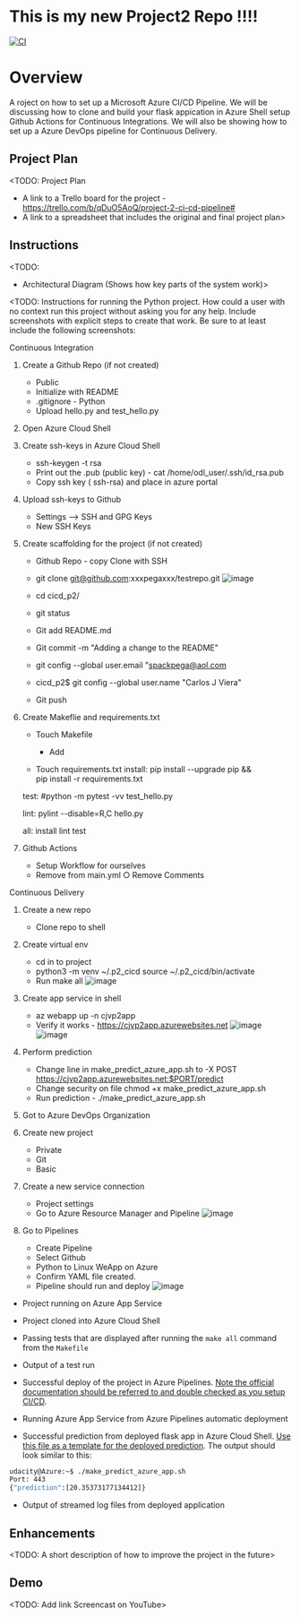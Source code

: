 # This is my new Project2 Repo !!!!

[![CI](https://github.com/xxxpegaxxx/p2_cicd/actions/workflows/main.yml/badge.svg)](https://github.com/xxxpegaxxx/p2_cicd/actions/workflows/main.yml)


# Overview

A roject on how to set up a Microsoft Azure CI/CD Pipeline. We will be discussing how to clone and build your flask appication in Azure Shell setup Github Actions for Continuous Integrations. We will also be showing how to set up a Azure DevOps pipeline for Continuous Delivery.

## Project Plan
<TODO: Project Plan

* A link to a Trello board for the project - https://trello.com/b/qDuO5AoQ/project-2-ci-cd-pipeline#
* A link to a spreadsheet that includes the original and final project plan>

## Instructions

<TODO:  
* Architectural Diagram (Shows how key parts of the system work)>

<TODO:  Instructions for running the Python project.  How could a user with no context run this project without asking you for any help.  Include screenshots with explicit steps to create that work. Be sure to at least include the following screenshots:

Continuous Integration
1. Create a Github Repo (if not created)
	*  Public
	*  Initialize with README
	*  .gitignore - Python
	*  Upload hello.py and test_hello.py
2. Open Azure Cloud Shell
3. Create ssh-keys in Azure Cloud Shell
	*  ssh-keygen -t rsa
	*  Print out the .pub (public key) - cat /home/odl_user/.ssh/id_rsa.pub
	* Copy ssh key ( ssh-rsa) and place in azure portal
4. Upload ssh-keys to Github
	*  Settings --> SSH and GPG Keys
	*  New SSH Keys
5. Create scaffolding for the project (if not created)
	* Github Repo - copy Clone with SSH 
	*  git clone git@github.com:xxxpegaxxx/testrepo.git
		![image](https://user-images.githubusercontent.com/101995184/196294981-11db30ae-9a76-4325-af1e-cb4d5bf9de6e.png)

	*  cd cicd_p2/
	*  git status
	*  Git add README.md
	*  Git commit -m "Adding a change to the README"
	*  git config --global user.email "spackpega@aol.com
	*  cicd_p2$ git config --global user.name "Carlos J Viera"
	*  Git push
6. Create Makeflie and requirements.txt
	*  Touch Makefile
		* Add 
	
	*  Touch requirements.txt
	install:
		pip install --upgrade pip &&\
			pip install -r requirements.txt
	
	test:
		#python -m pytest -vv test_hello.py
	
	
	lint:
		pylint --disable=R,C hello.py
	
	all: install lint test
	
7. Github Actions
	* Setup Workflow for ourselves
	*  Remove from main.yml
		○ Remove Comments


Continuous Delivery

1. Create a new repo
	*  Clone repo to shell
2. Create virtual env
	*  cd in to project
	*  python3 -m venv ~/.p2_cicd
	source ~/.p2_cicd/bin/activate
	*  Run make all
		![image](https://user-images.githubusercontent.com/101995184/196295119-25b0843c-705f-466a-8a24-00e784199daa.png)

3. Create app service in shell
	*  az webapp up -n cjvp2app
	*  Verify it works - 
		https://cjvp2app.azurewebsites.net
		![image](https://user-images.githubusercontent.com/101995184/196295163-483eba87-1fe7-477e-b4fc-18ac5e5db12f.png)
		![image](https://user-images.githubusercontent.com/101995184/196295217-84786710-5901-40e5-98f6-77331c25adbc.png)


4. Perform prediction
	*  Change line in make_predict_azure_app.sh to 
		-X POST https://cjvp2app.azurewebsites.net:$PORT/predict
	*  Change security on file 
		chmod +x make_predict_azure_app.sh
	*  Run prediction - 
		./make_predict_azure_app.sh
5. Got to Azure DevOps Organization
6. Create new project
	*  Private
	*   Git
	*  Basic
7. Create a new service connection
	*  Project settings
	*  Go to Azure Resource Manager and Pipeline
	 ![image](https://user-images.githubusercontent.com/101995184/196294326-556b7c32-d5cf-48c2-a25f-bb013034bc66.png)

  
  
8. Go to Pipelines
	*  Create Pipeline
	*   Select Github
	*  Python to Linux WeApp on Azure
	*  Confirm YAML file created.
	*  Pipeline should run and deploy
		![image](https://user-images.githubusercontent.com/101995184/196295287-d7663126-de89-4e79-9120-fa21fd3b4e4c.png)




* Project running on Azure App Service

* Project cloned into Azure Cloud Shell

* Passing tests that are displayed after running the `make all` command from the `Makefile`

* Output of a test run

* Successful deploy of the project in Azure Pipelines.  [Note the official documentation should be referred to and double checked as you setup CI/CD](https://docs.microsoft.com/en-us/azure/devops/pipelines/ecosystems/python-webapp?view=azure-devops).

* Running Azure App Service from Azure Pipelines automatic deployment

* Successful prediction from deployed flask app in Azure Cloud Shell.  [Use this file as a template for the deployed prediction](https://github.com/udacity/nd082-Azure-Cloud-DevOps-Starter-Code/blob/master/C2-AgileDevelopmentwithAzure/project/starter_files/flask-sklearn/make_predict_azure_app.sh).
The output should look similar to this:

```bash
udacity@Azure:~$ ./make_predict_azure_app.sh
Port: 443
{"prediction":[20.35373177134412]}
```

* Output of streamed log files from deployed application

> 

## Enhancements

<TODO: A short description of how to improve the project in the future>

## Demo 

<TODO: Add link Screencast on YouTube>
